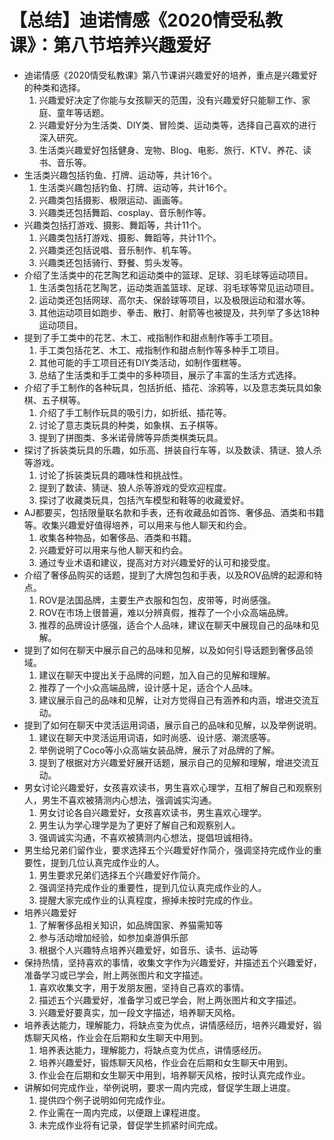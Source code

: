 # 【总结】迪诺情感《2020情受私教课》：第八节培养兴趣爱好

-   迪诺情感《2020情受私教课》第八节课讲兴趣爱好的培养，重点是兴趣爱好的种类和选择。
    1.  兴趣爱好决定了你能与女孩聊天的范围，没有兴趣爱好只能聊工作、家庭、童年等话题。
    2.  兴趣爱好分为生活类、DIY类、冒险类、运动类等，选择自己喜欢的进行深入研究。
    3.  生活类兴趣爱好包括健身、宠物、Blog、电影、旅行、KTV、养花、读书、音乐等。
-   生活类兴趣包括钓鱼、打牌、运动等，共计16个。
    1.  生活类兴趣包括钓鱼、打牌、运动等，共计16个。
    2.  兴趣类包括摄影、极限运动、画画等。
    3.  兴趣类还包括舞蹈、cosplay、音乐制作等。
-   兴趣类包括打游戏、摄影、舞蹈等，共计11个。
    1.  兴趣类包括打游戏、摄影、舞蹈等，共计11个。
    2.  兴趣类还包括说唱、音乐制作、机车等。
    3.  兴趣类还包括骑行、野餐、剪头发等。
-   介绍了生活类中的花艺陶艺和运动类中的篮球、足球、羽毛球等运动项目。
    1.  生活类包括花艺陶艺，运动类涵盖篮球、足球、羽毛球等常见运动项目。
    2.  运动类还包括网球、高尔夫、保龄球等项目，以及极限运动和潜水等。
    3.  其他运动项目如跑步、拳击、散打、射箭等也被提及，共列举了多达18种运动项目。
-   提到了手工类中的花艺、木工、戒指制作和甜点制作等手工项目。
    1.  手工类包括花艺、木工、戒指制作和甜点制作等多种手工项目。
    2.  其他可能的手工项目还有DIY类活动，如制作蛋糕等。
    3.  总结了生活类和手工类中的多种项目，展示了丰富的生活方式选择。
-   介绍了手工制作的各种玩具，包括折纸、插花、涂鸦等，以及意志类玩具如象棋、五子棋等。
    1.  介绍了手工制作玩具的吸引力，如折纸、插花等。
    2.  讨论了意志类玩具的种类，如象棋、五子棋等。
    3.  提到了拼图类、多米诺骨牌等异质类棋类玩具。
-   探讨了拆装类玩具的乐趣，如乐高、拼装自行车等，以及数读、猜谜、狼人杀等游戏。
    1.  讨论了拆装类玩具的趣味性和挑战性。
    2.  提到了数读、猜谜、狼人杀等游戏的受欢迎程度。
    3.  探讨了收藏类玩具，包括汽车模型和鞋等的收藏爱好。
-   AJ都要买，包括限量联名款和手表，还有收藏品如首饰、奢侈品、酒类和书籍等。收集兴趣爱好值得培养，可以用来与他人聊天和约会。
    1.  收集各种物品，如奢侈品、酒类和书籍。
    2.  兴趣爱好可以用来与他人聊天和约会。
    3.  通过专业术语和建议，提高对方对兴趣爱好的认可和接受度。
-   介绍了奢侈品购买的话题，提到了大牌包包和手表，以及ROV品牌的起源和特点。
    1.  ROV是法国品牌，主要生产衣服和包包，皮带等，时尚感强。
    2.  ROV在市场上很普遍，难以分辨真假，推荐了一个小众高端品牌。
    3.  推荐的品牌设计感强，适合个人品味，建议在聊天中展现自己的品味和见解。
-   提到了如何在聊天中展示自己的品味和见解，以及如何引导话题到奢侈品领域。
    1.  建议在聊天中提出关于品牌的问题，加入自己的见解和理解。
    2.  推荐了一个小众高端品牌，设计感十足，适合个人品味。
    3.  建议展示自己的品味和见解，让对方觉得自己有涵养和内涵，增进交流互动。
-   提到了如何在聊天中灵活运用词语，展示自己的品味和见解，以及举例说明。
    1.  建议在聊天中灵活运用词语，如时尚感、设计感、潮流感等。
    2.  举例说明了Coco等小众高端女装品牌，展示了对品牌的了解。
    3.  提到了根据对方兴趣爱好展开话题，展示自己的见解和理解，增进交流互动。
-   男女讨论兴趣爱好，女孩喜欢读书，男生喜欢心理学，互相了解自己和观察别人，男生不喜欢被猜测内心想法，强调诚实沟通。
    1.  男女讨论各自兴趣爱好，女孩喜欢读书，男生喜欢心理学。
    2.  男生认为学心理学是为了更好了解自己和观察别人。
    3.  强调诚实沟通，不喜欢被猜测内心想法，提倡坦诚相待。
-   男生给兄弟们留作业，要求选择五个兴趣爱好作简介，强调坚持完成作业的重要性，提到几位认真完成作业的人。
    1.  男生要求兄弟们选择五个兴趣爱好作简介。
    2.  强调坚持完成作业的重要性，提到几位认真完成作业的人。
    3.  提醒大家完成作业的认真程度，擦掉未按时完成的作业。
-   培养兴趣爱好
    1.  了解奢侈品相关知识，如品牌国家、养猫需知等
    2.  参与活动增加经验，如参加桌游俱乐部
    3.  根据个人兴趣特点培养兴趣爱好，如音乐、读书、运动等
-   保持热情，坚持喜欢的事情，收集文字作为兴趣爱好，并描述五个兴趣爱好，准备学习或已学会，附上两张图片和文字描述。
    1.  喜欢收集文字，用于发朋友圈，坚持自己喜欢的事情。
    2.  描述五个兴趣爱好，准备学习或已学会，附上两张图片和文字描述。
    3.  兴趣爱好要真实，加一段文字描述，培养聊天风格。
-   培养表达能力，理解能力，将缺点变为优点，讲情感经历，培养兴趣爱好，锻炼聊天风格，作业会在后期和女生聊天中用到。
    1.  培养表达能力，理解能力，将缺点变为优点，讲情感经历。
    2.  培养兴趣爱好，锻炼聊天风格，作业会在后期和女生聊天中用到。
    3.  作业会在后期和女生聊天中用到，培养聊天风格，按时认真完成作业。
-   讲解如何完成作业，举例说明，要求一周内完成，督促学生跟上进度。
    1.  提供四个例子说明如何完成作业。
    2.  作业需在一周内完成，以便跟上课程进度。
    3.  未完成作业将有记录，督促学生抓紧时间完成。